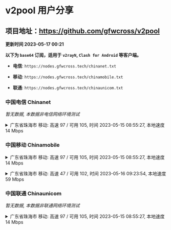 # v2pool 用户分享
## 项目地址：<https://github.com/gfwcross/v2pool>
**更新时间 2023-05-17 00:21**


**以下为 `base64` 订阅，适用于 `v2rayN`, `Clash for Android` 等客户端。**

- **电信**: `https://nodes.gfwcross.tech/chinanet.txt`

- **移动**: `https://nodes.gfwcross.tech/chinamobile.txt`

- **联通**: `https://nodes.gfwcross.tech/chinaunicom.txt`


### 中国电信 Chinanet
<i>暂无数据, 本数据非电信网络环境测试</i>
<details><summary>广东省珠海市 移动: 高速 97 / 可用 105, 时间 2023-05-15 08:55:27, 本地速度 14 Mbps</summary><p>可用节点订阅：https://transfer.sh/1OQ3wP/running.txt<br>高速节点订阅：https://transfer.sh/E6CWxd/good.txt<br>低延迟节点订阅：https://transfer.sh/HnfEYd/low_delay.txt</p></details>
<p></p>

### 中国移动 Chinamobile
<details><summary>广东省珠海市 移动: 高速 97 / 可用 105, 时间 2023-05-15 08:55:27, 本地速度 14 Mbps</summary><p>可用节点订阅：https://transfer.sh/1OQ3wP/running.txt<br>高速节点订阅：https://transfer.sh/E6CWxd/good.txt<br>低延迟节点订阅：https://transfer.sh/HnfEYd/low_delay.txt</p></details>
<p></p><details><summary>广东省珠海市 移动: 高速 47 / 可用 102, 时间 2023-05-16 09:23:54, 本地速度 59 Mbps</summary><p>可用节点订阅：https://transfer.sh/aFXPUP/running.txt<br>高速节点订阅：https://transfer.sh/OTP0k0/good.txt<br>低延迟节点订阅：https://transfer.sh/wuLxeg/low_delay.txt</p></details>
<p></p>

### 中国联通 Chinaunicom
<i>暂无数据, 本数据非联通网络环境测试</i>
<details><summary>广东省珠海市 移动: 高速 97 / 可用 105, 时间 2023-05-15 08:55:27, 本地速度 14 Mbps</summary><p>可用节点订阅：https://transfer.sh/1OQ3wP/running.txt<br>高速节点订阅：https://transfer.sh/E6CWxd/good.txt<br>低延迟节点订阅：https://transfer.sh/HnfEYd/low_delay.txt</p></details>
<p></p>
